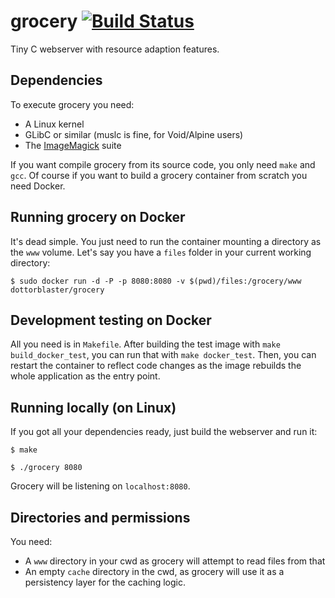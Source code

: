 # grocery [![Build Status](https://travis-ci.org/dottorblaster/grocery.svg?branch=master)](https://travis-ci.org/dottorblaster/grocery)
Tiny C webserver with resource adaption features.

## Dependencies
To execute grocery you need:

- A Linux kernel
- GLibC or similar (muslc is fine, for Void/Alpine users)
- The [ImageMagick](https://www.imagemagick.org/script/index.php) suite

If you want compile grocery from its source code, you only need `make` and `gcc`. Of course if you want to build a grocery container from scratch you need Docker.

## Running grocery on Docker
It's dead simple. You just need to run the container mounting a directory as the `www` volume. Let's say you have a `files` folder in your current working directory:

```shell
$ sudo docker run -d -P -p 8080:8080 -v $(pwd)/files:/grocery/www dottorblaster/grocery
```

## Development testing on Docker
All you need is in `Makefile`. After building the test image with `make build_docker_test`, you can run that with `make docker_test`. Then, you can restart the container to reflect code changes as the image rebuilds the whole application as the entry point.

## Running locally (on Linux)
If you got all your dependencies ready, just build the webserver and run it:

```shell
$ make

$ ./grocery 8080 
```

Grocery will be listening on `localhost:8080`.

## Directories and permissions
You need:

- A `www` directory in your cwd as grocery will attempt to read files from that
- An empty `cache` directory in the cwd, as grocery will use it as a persistency layer for the caching logic. 
